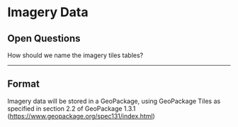 # Imagery Data

## Open Questions

How should we name the imagery tiles tables?


----
## Format

Imagery data will be stored in a GeoPackage, using GeoPackage Tiles as specified in section 2.2 of GeoPackage 1.3.1 (https://www.geopackage.org/spec131/index.html)


